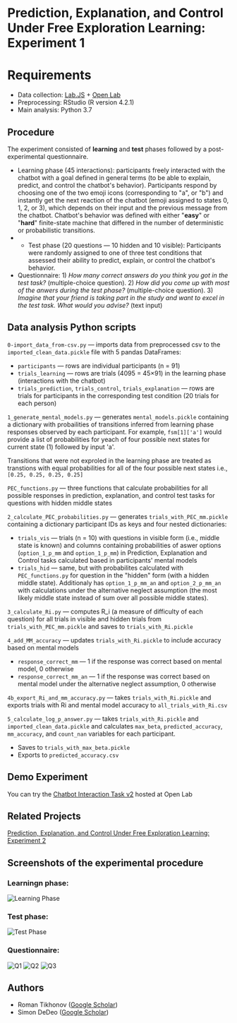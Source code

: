 
# Prediction, Explanation, and Control Under Free Exploration Learning: Experiment 1

# Requirements
- Data collection: [Lab.JS](https://lab.js.org/) + [Open Lab](https://open-lab.online/)
- Preprocessing: RStudio (R version 4.2.1)
- Main analysis: Python 3.7

## Procedure
The experiment consisted of **learning** and **test** phases followed by a post-experimental questionnaire.
- Learning phase (45 interactions): participants freely interacted with the chatbot with a goal defined in general terms (to be able to explain, predict, and control the chatbot's behavior). Participants respond by choosing one of the two emoji icons (corresponding to "a", or "b") and instantly get the next reaction of the chatbot (emoji assigned to states 0, 1, 2, or 3), which depends on their input and the previous message from the chatbot.
Chatbot's behavior was defined with either "**easy**" or "**hard**" finite-state machine that differed in the number of deterministic or probabilistic transitions.
- - Test phase (20 questions — 10 hidden and 10 visible): Participants were randomly assigned to one of three test conditions that assessed their ability to predict, explain, or control the chatbot's behavior.
- Questionnaire: 1) _How many correct answers do you think you got in the test task?_ (multiple-choice question). 2) _How did you come up with most of the anwers during the test phase?_ (multiple-choice question). 3) _Imagine that your friend is taking part in the study and want to excel in the test task. What would you advise?_ (text input)

## Data analysis Python scripts
`0-import_data_from-csv.py` — imports data from preprocessed csv to the `imported_clean_data.pickle` file with 5 pandas DataFrames: 
- `participants` — rows are individual participants (n = 91) 
- `trials_learning` — rows are trials (4095 = 45×91) in the learning phase (interactions with the chatbot)
- `trials_prediction`, `trials_control`, `trials_explanation` — rows are trials for participants in the corresponding test condition (20 trials for each person)

`1_generate_mental_models.py` — generates `mental_models.pickle` containing a dictionary with probailities of transitions inferred from learning phase responses observed by each participant. For example, `fsm[1]['a']` would provide a list of probabilities for yeach of four possible next states for current state (1) followed by input 'a'.

Transitions that were not exproled in the learning phase are treated as transtions with equal probabilities for all of the four possible next states i.e., `[0.25, 0.25, 0.25, 0.25]` 

`PEC_functions.py` — three functions that calculate probabilities for all possible responses in prediction, explanation, and control test tasks for questions with hidden middle states

`2_calculate_PEC_probabilities.py` — generates `trials_with_PEC_mm.pickle` containing a dictionary participant IDs as keys and four nested dictionaries:
- `trials_vis` — trials (n = 10) with questions in visible form (i.e., middle state is known) and columns containing probabilities of aswer options (`option_1_p_mm` and `option_1_p_mm`) in Prediction, Explanation and Control tasks calculated based in participants' mental models 
- `trials_hid` — same, but with probabilites calculated with `PEC_functions.py` for question in the "hidden" form (with a hidden middle state). Additionaly has `option_1_p_mm_an` and `option_2_p_mm_an` with calculations under the alternative neglect assumption (the most likely middle state instead of sum over all possible middle states). 

`3_calculate_Ri.py` — computes R_i (a measure of difficulty of each question) for all trials in visible and hidden trials from `trials_with_PEC_mm.pickle` and saves to `trials_with_Ri.pickle`

`4_add_MM_accuracy` — updates `trials_with_Ri.pickle` to include accuracy based on mental models
- `response_correct_mm` — 1 if the response was correct based on mental model, 0 otherwise
- `response_correct_mm_an` — 1 if the response was correct based on mental model under the alternative neglect assumption, 0 otherwise

`4b_export_Ri_and_mm_accuracy.py` — takes `trials_with_Ri.pickle` and exports trials with Ri and mental model accuracy to `all_trials_with_Ri.csv`

`5_calculate_log_p_answer.py` — takes `trials_with_Ri.pickle` and `imported_clean_data.pickle` and calculates `max_beta`, `predicted_accuracy`, `mm_accuracy`, and `count_nan` variables for each participant. 
- Saves to `trials_with_max_beta.pickle`
- Exports to `predicted_accuracy.csv`

## Demo Experiment
You can try the [Chatbot Interaction Task v2](https://open-lab.online/test/interaction-with-a-chatbot-using-emoji-2/63d0229665c37c3fabb854cb) hosted at Open Lab

## Related Projects
[Prediction, Explanation, and Control Under Free Exploration Learning: Experiment 2](https://github.com/inrome/pec-preview)

## Screenshots of the experimental procedure
### Learningn phase:
![Learning Phase](https://github.com/inrome/cogsci-2023/blob/main/screenshots/1-1_learning_trial.png?raw=true) 

### Test phase:
![Test Phase](https://github.com/inrome/cogsci-2023/blob/main/screenshots/test_phase_screens.png?raw=true)
 
### Questionnaire:
![Q1](https://github.com/inrome/cogsci-2023/blob/main/screenshots/3-1_q_estimate.png?raw=true)
![Q2](https://github.com/inrome/cogsci-2023/blob/main/screenshots/3-2%20question%20strategy.png?raw=true)
![Q3](https://github.com/inrome/cogsci-2023/blob/main/screenshots/3-3%20question%20advice.png?raw=true)

## Authors
- Roman Tikhonov ([Google Scholar](https://scholar.google.ru/citations?user=4ag4R48AAAAJ&hl=ru))
- Simon DeDeo ([Google Scholar](https://scholar.google.com/citations?user=UW3tRn8AAAAJ&hl=en))
